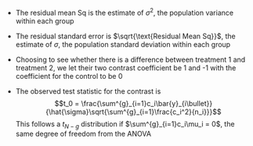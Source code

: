 - The residual mean Sq is the estimate of $\sigma^2$, the population variance within each group
- The residual standard error is $\sqrt{\text{Residual Mean Sq}}$, the estimate of $\sigma$, the population standard deviation within each group

- Choosing to see whether there is a difference between treatment 1 and treatment 2, we let their two contrast coefficient be 1 and -1 with the coefficient for the control to be 0

- The observed test statistic for the contrast is $$t_0 = \frac{\sum^{g}_{i=1}c_i\bar{y}_{i\bullet}}{\hat{\sigma}\sqrt{\sum^{g}_{i=1}\frac{c_i^2}{n_i}}}$$
This follows a $t_{N-g}$ distribution if $\sum^{g}_{i=1}c_i\mu_i = 0$, the same degree of freedom from the ANOVA